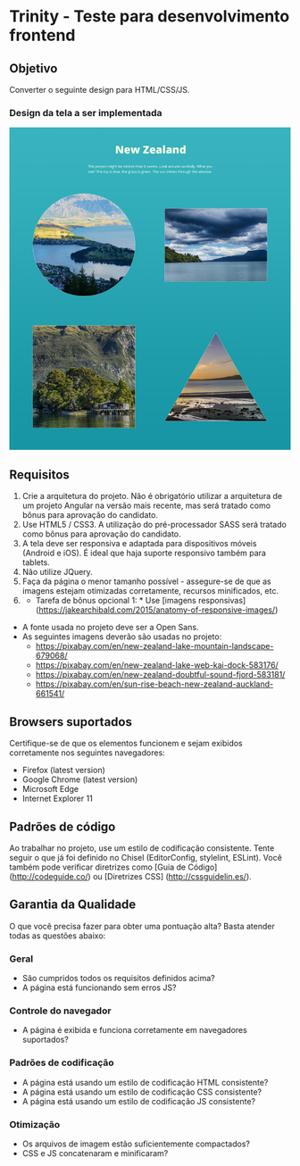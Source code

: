 Trinity - Teste para desenvolvimento frontend
======================

## Objetivo
Converter o seguinte design para HTML/CSS/JS.

### Design da tela a ser implementada
![Xfive Front-end Test Thumbnails](xfive-front-end-test-thumbs.jpg)

## Requisitos
1. Crie a arquitetura do projeto. Não é obrigatório utilizar a arquitetura de um projeto Angular na versão mais recente, mas será tratado como bônus para aprovação do candidato.
2. Use HTML5 / CSS3. A utilização do pré-processador SASS será tratado como bônus para aprovação do candidato.
3. A tela deve ser responsiva e adaptada para dispositivos móveis (Android e iOS). É ideal que haja suporte responsivo também para tablets.
4. Não utilize JQuery.
6. Faça da página o menor tamanho possível - assegure-se de que as imagens estejam otimizadas corretamente, recursos minificados, etc.
7. * Tarefa de bônus opcional 1: * Use [imagens responsivas] (https://jakearchibald.com/2015/anatomy-of-responsive-images/)

- A fonte usada no projeto deve ser a Open Sans.
- As seguintes imagens deverão são usadas no projeto:
  -  https://pixabay.com/en/new-zealand-lake-mountain-landscape-679068/
  -  https://pixabay.com/en/new-zealand-lake-web-kai-dock-583176/
  -  https://pixabay.com/en/new-zealand-doubtful-sound-fjord-583181/
  -  https://pixabay.com/en/sun-rise-beach-new-zealand-auckland-661541/

## Browsers suportados
Certifique-se de que os elementos funcionem e sejam exibidos corretamente nos seguintes navegadores:

- Firefox (latest version)
- Google Chrome (latest version)
- Microsoft Edge
- Internet Explorer 11

## Padrões de código
Ao trabalhar no projeto, use um estilo de codificação consistente. Tente seguir o que já foi definido no Chisel (EditorConfig, stylelint, ESLint). Você também pode verificar diretrizes como [Guia de Código] (http://codeguide.co/) ou [Diretrizes CSS] (http://cssguidelin.es/).

## Garantia da Qualidade

O que você precisa fazer para obter uma pontuação alta? Basta atender todas as questões abaixo:

### Geral

- São cumpridos todos os requisitos definidos acima?
- A página está funcionando sem erros JS?

### Controle do navegador

- A página é exibida e funciona corretamente em navegadores suportados?

### Padrões de codificação

- A página está usando um estilo de codificação HTML consistente?
- A página está usando um estilo de codificação CSS consistente?
- A página está usando um estilo de codificação JS consistente?

### Otimização

- Os arquivos de imagem estão suficientemente compactados?
- CSS e JS concatenaram e minificaram?